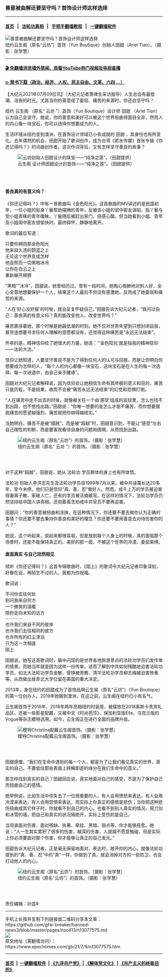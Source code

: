 ### 善意被曲解还要坚守吗？首饰设计师这样选择
------------------------

#### [首页](https://github.com/gfw-breaker/banned-news3/blob/master/README.md) &nbsp;&nbsp;|&nbsp;&nbsp; [法轮功真相](https://github.com/begood0513/basic/blob/master/README.md)  &nbsp;&nbsp;|&nbsp;&nbsp; [手把手翻墙教程](https://github.com/gfw-breaker/guides/wiki)  &nbsp;&nbsp;|&nbsp;&nbsp; [一键翻墙软件](https://github.com/gfw-breaker/nogfw/blob/master/README.md)  



<div><img alt="善意被曲解还要坚守吗？首饰设计师这样选择" class="attachment-djy_600_400 size-djy_600_400 wp-post-image" src="https://i.epochtimes.com/assets/uploads/2021/07/id13078605-BGZ06945-600x400.jpg"/>
<div class="caption">
 纽约云生阁（原名“云坊”）首饰（Yun Boutique）创始人田甜（Ariel Tian）。（摄影：张学慧）
</div></div><hr/>

#### [ 🎬  免翻墙浏览墙外禁闻、观看YouTube热门视频及电视直播](https://github.com/gfw-breaker/HelloWorld)

#### [ 💥  禁书下载（政治、经济、人权、民主自由、文革、六四 ...）](https://github.com/gfw-breaker/books/blob/master/README.md)

<div><p>
 【大纪元2021年07月09日讯】（大纪元记者萧律生采访报导）人生总会有最低潮、沮丧的时光。尤其当你的善意成了委屈、痛苦的来源时，你还会坚守吗？
</p>
<p>
 纽约
 <ok href="https://www.epochtimes.com/gb/tag/%E4%BA%91%E7%94%9F%E9%98%81.html">
  云生阁
 </ok>
 （原名“
 <ok href="https://www.epochtimes.com/gb/tag/%E4%BA%91%E5%9D%8A.html">
  云坊
 </ok>
 ”）首饰（Yun Boutique）设计师
 <ok href="https://www.epochtimes.com/gb/tag/%E7%94%B0%E7%94%9C.html">
  田甜
 </ok>
 （Ariel Tian）认为自己会坚守。她说，你的善意和美好可以被这个世界扭曲得面目全非，然而人的内心像一块宝石，你可以选择你想要成为的人。
</p>
<p>
 生活环境从纽约变到澳洲，在首饰设计领域已小有成就的
 <ok href="https://www.epochtimes.com/gb/tag/%E7%94%B0%E7%94%9C.html">
  田甜
 </ok>
 ，其身份也有所变化。去年偶然的机会，田甜开始了歌词创作，成为台湾《若水传媒》首张专辑《你还记得吗？》的词曲创作者。这次作词背后，又有怎样坚守善良的故事？
</p>
<figure aria-describedby="caption-attachment-9885164" class="wp-caption aligncenter" id="attachment_9885164" style="width: 600px">
 <ok href="https://i.epochtimes.com/assets/uploads/2017/11/23874191_1601215359926623_601149340_o.png" target="_blank">
  <img alt="云坊创始人田甜设计的珠宝——“纯净之莲”。（田甜提供）" class="size-large wp-image-9885164" src="https://i.epochtimes.com/assets/uploads/2017/11/23874191_1601215359926623_601149340_o-600x450.png"/>
 </ok>
 <br/><figcaption class="wp-caption-text" id="caption-attachment-9885164">
  <ok href="https://www.epochtimes.com/gb/tag/%E4%BA%91%E7%94%9F%E9%98%81.html">
   云生阁
  </ok>
  设计师田甜设计的首饰——“纯净之莲”。（田甜提供）
 </figcaption><br/>
</figure><br/>
<h4>
 善良真的有意义吗？
</h4>
<p>
 《你还记得吗？》中有一首歌曲叫《金色阳光》。这首歌曲的MV讲述的是民国初年，一位小姐的贴身丫鬟帮助摆摊的青年，反被该小姐的闺中密友诬陷，指丫鬟与受小姐青睐的青年暧昧。丫鬟随后被赶出家门，倍感心酸。但当她看到小姐、青年及小姐闺中密友很愉快时，最终释怀，静静地离开。
</p>
<p>
 歌词的最后写道：
</p>
<p>
 只要你拥抱那金色阳光
 <br/>
 他来自久违的蔚蓝之上
 <br/>
 无论这个世界变成怎样
 <br/>
 他会照亮一切黑暗冰冷
 <br/>
 让你在白云之上
 <br/>
 重新展开翅膀
</p>
<p style="text-align: center;">
</p>
<p>
 “黑暗”“冰冷”，田甜说，她曾经历过。曾有一段时间，她掏心掏肺地对别人好，全心全意地想要保护一个人，结果这个人最后不但没有感激她，反而成了她委屈和痛苦的来源。
</p>
<p>
 “人在‘好心没好报’的时候，就会反复怀疑自己，”田甜告诉大纪元记者，“我问过自己：善良真的有意义吗？真的能改变他人、改变世界吗？”
</p>
<p>
 痛苦裹挟着她，那个时候是她最低潮的时刻。她不仅对世界失望到只想封闭自我，甚至连想要寻求任何人理解的意愿都没有，还觉得这种痛苦是“永远无法结束”。
</p>
<p>
 所幸的是，精神信仰给了她很大的力量，她说：“‘金色阳光’就是指我的精神信仰——法轮大法。”
</p>
<p>
 信仰让她知道，人要坚守善良不是为了得到任何人的认可与回报，而是让你明白你想要成为怎样的人，“每个人的内心都像一块宝石，这块宝石是在人生的每一次选择、每一次进退中，由自己亲手雕琢”。
</p>
<p>
 田甜对大纪元记者解释说，因为信仰会让她相信生命有其终极的意义和目的，痛苦只是历程，不是结果，故而不会被“痛苦永远无法结束”的幻觉和恐惧打倒。
</p>
<p>
 “人在痛苦中走不出去的时候，就像被关在一个由‘感受’组成的监狱里，怎么也找不到出路，也不想找出路。”田甜说：“你唯一想要的是怎么才能不痛苦，而你想要摆脱痛苦的愿望越强烈，痛苦就把你绑得越结实。”
</p>
<p>
 当她明白，痛苦不是被“摆脱”，而是被“超越”时，田甜意识到，不能让“感受”左右自己理性的判断，而是要客观看待自身的问题和困境，从而找到出路。
</p>
<figure aria-describedby="caption-attachment-13078603" class="wp-caption aligncenter" id="attachment_13078603" style="width: 600px">
 <ok href="https://i.epochtimes.com/assets/uploads/2021/07/id13078603-Realm-of-Peace-Bracelet.jpeg" target="_blank">
  <img alt="纽约云生阁（原名“云坊”）的首饰。（摄影：张学慧）" class="size-large wp-image-13078603" src="https://i.epochtimes.com/assets/uploads/2021/07/id13078603-Realm-of-Peace-Bracelet-600x446.jpeg"/>
 </ok>
 <br/><figcaption class="wp-caption-text" id="caption-attachment-13078603">
  纽约云生阁（原名“
  <ok href="https://www.epochtimes.com/gb/tag/%E4%BA%91%E5%9D%8A.html">
   云坊
  </ok>
  ”）的首饰。（摄影：张学慧）
 </figcaption><br/>
</figure><br/>
<p>
 对于这种“超越”，田甜说，她从
 <ok href="https://www.epochtimes.com/gb/tag/%E6%B3%95%E8%BD%AE%E5%8A%9F.html">
  法轮功
 </ok>
 学员群体的身上也有所体悟。
</p>
<p>
 <ok href="https://www.epochtimes.com/gb/tag/%E6%B3%95%E8%BD%AE%E5%8A%9F.html">
  法轮功
 </ok>
 创始人李洪志先生及法轮功学员自1999年7月以来，被中共诬蔑长达20多年，至今未停。他们只是信仰“真、善、忍”做好人。然而，成千上万的学员被迫害得妻离子散、家破人亡，还有的学员被活摘器官。在这样的情况下，法轮功学员仍然坚持给中国人讲真相，还抱着善念劝戒中共官员不要再迫害。
</p>
<p>
 田甜问：“你的善意被扭曲和涂抹，在这种情况下，你还要不要去做你认为正确的事情？你还要不要去秉持你善良和美好的理念？你还要不要用善意去对待伤害你的人？”
</p>
<p>
 她说，这个听起来、说起来都很容易，但是放到每个人身上的时候，真的面临那个场景时，还能不能保持真正的、美好的那一面，不被这个世界的冷漠、委屈束缚。
</p>
<h4>
 直面真实 与自己坦然相见
</h4>
<p>
 倾听《你还记得吗？》这首专辑歌曲时，《陌上》的歌词令大纪元记者印象深刻，好像在说，再陌生不过的人，我都为你祝福。
</p>
<p>
 歌词说：
</p>
<p>
 不问你去往何处
 <br/>
 别问我来自何方
 <br/>
 一个微笑的温暖
 <br/>
 陪你走向未知的远方
 <br/>
 ⋯⋯⋯⋯
 <br/>
 也许我们来自不同的彼岸
 <br/>
 也许我们去往相同的彼方
 <br/>
 也许所有的红尘漂泊
 <br/>
 只为这一次相逢
 <br/>
 陌上
</p>
<p style="text-align: center;">
</p>
<p>
 田甜说，她写这首歌词时，脑中闪现的是世界各地旅游景点的法轮功学员们发传单的情景。而她当年就是因为这样一份传单，进而了解到中共如何残酷地迫害法轮功学员，如北大法轮功学员金敏、曾铮被劳教、清华法轮功学员柳志梅被迫害惨重等，从而做出放弃北大学位留在美国的重大决定。
</p>
<p>
 2013年，身在纽约的田甜成为了首饰品牌云生阁（原名“云坊”）（Yun Boutique）的第一位创办人。2019年她搬到澳洲，在这之前，云生阁在纽约已小有名气。
</p>
<p>
 云生阁首饰于2016年、2018年两年亮相纽约时装周，被摆放在2018奥斯卡贵宾礼品区，还被一些影星配戴，又被中文《时尚芭莎》、保加利亚版Elle、乌克兰版的Vogue等杂志模特选用。如今，云生阁正在进行全面的品牌升级。
</p>
<figure aria-describedby="caption-attachment-13078601" class="wp-caption aligncenter" id="attachment_13078601" style="width: 450px">
 <ok href="https://i.epochtimes.com/assets/uploads/2021/07/id13078601-Auspicious-Origin-Collection.jpeg" target="_blank">
  <img alt="模特Christina配戴云生阁首饰。（摄影：张学慧）" class="wp-image-13078601" src="https://i.epochtimes.com/assets/uploads/2021/07/id13078601-Auspicious-Origin-Collection-600x600.jpeg"/>
 </ok>
 <br/><figcaption class="wp-caption-text" id="caption-attachment-13078601">
  模特Christina配戴云生阁首饰。（摄影：张学慧）
 </figcaption><br/>
</figure><br/>
<p>
 田甜感慨，“我们在生命中遇到的每一个人，都是为了让我们看见真实的世界，真实的自己。不要低估那些表面上转瞬即逝的缘分在我们生命中的意义。”
</p>
<p>
 那怎样找到真实的自己？田甜回应说，真实地面对自己的感受，不是为了保护自己而扭曲自己的感情。
</p>
<p>
 她举例说，比如生活中你失去了一位很重要的人，有人会用愤怒来表达，有人会用冷漠来表达，有人会用怨恨来表达，而实际上你真正的感情是悲伤；当你把这种悲伤扭曲成其它样子时，你就看不到自己的内心，也看不到别人真实的情况，用刀剑和冰雪的墙，把自己和真实的状况隔绝开，实际上受伤的是自己。
</p>
<p>
 当坦承面对伤害，面对残缺、执著、牵挂、黑暗、弱点等，你才能够痊愈。她说：“人一生其实累积了很多的伤害，越深的伤害，人就越不愿意触碰，但是实际上你必须要面对那个伤害，你才能够让真正的自己发光。”
</p>
<p>
 田甜告诉大纪元记者，正是毫无保留地面对、表达时，敞开你的内心，就像法轮功提到的“真、善、忍”中的“真”一样，你做到了真，就会消掉对方的一些防卫，也会打动他人的内心。
</p>
<figure aria-describedby="caption-attachment-13078681" class="wp-caption aligncenter" id="attachment_13078681" style="width: 600px">
 <ok href="https://i.epochtimes.com/assets/uploads/2021/07/id13078681-Realm-of-Peace-Feature.jpg.jpeg" target="_blank">
  <img alt="纽约云生阁（原名“云坊”）的首饰。（摄影：张学慧）" class="size-large wp-image-13078681" src="https://i.epochtimes.com/assets/uploads/2021/07/id13078681-Realm-of-Peace-Feature.jpg-600x400.jpeg"/>
 </ok>
 <br/><figcaption class="wp-caption-text" id="caption-attachment-13078681">
  纽约云生阁（原名“云坊”）的首饰。（摄影：张学慧）
 </figcaption><br/>
</figure><br/>
<p>
 责任编辑：孙芸#
</p>
</div>
<hr/>
手机上长按并复制下列链接或二维码分享本文章：<br/>
https://github.com/gfw-breaker/banned-news3/blob/master/pages/nsc413/n13077575.md <br/>
<a href='https://github.com/gfw-breaker/banned-news3/blob/master/pages/nsc413/n13077575.md'><img src='https://github.com/gfw-breaker/banned-news3/blob/master/pages/nsc413/n13077575.md.png'/></a> <br/>
原文地址（需翻墙访问）：https://www.epochtimes.com/gb/21/7/9/n13077575.htm


------------------------
#### [首页](https://github.com/gfw-breaker/banned-news3/blob/master/README.md) &nbsp;|&nbsp; [一键翻墙软件](https://github.com/gfw-breaker/nogfw/blob/master/README.md) &nbsp;| [《九评共产党》](https://github.com/gfw-breaker/9ping.md/blob/master/README.md#九评之一评共产党是什么) | [《解体党文化》](https://github.com/gfw-breaker/jtdwh.md/blob/master/README.md) | [《共产主义的终极目的》](https://github.com/gfw-breaker/gczydzjmd.md/blob/master/README.md)


<img src='http://gfw-breaker.win/banned-news3/pages/nsc413/n13077575.md' width='0px' height='0px'/>